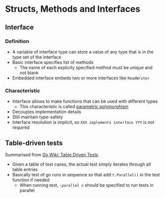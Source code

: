 # Structs, Methods and Interfaces

## Interface

### Definition

- A variable of interface type can store a value of any type that is in the type set of the interface
- Basic interface specifies list of methods
  - The name of each explicity specified method must be unique and not blank
- Embedded interface embeds two or more interfaces like `ReadWriter`

### Characteristic

- Interface allows to make functions that can be used with different types
  - This characteristic is called [parametric polymorphism](https://en.wikipedia.org/wiki/Parametric_polymorphism)
- Decouples implementation details
- Still maintain type-safety
- Interface resolution is implicit, so `XXX implements interface YYY` is not required

## Table-driven tests

Summarised from [Go Wiki: Table Driven Tests](https://go.dev/wiki/TableDrivenTests).

- Given a table of test cases, the actual test simply iterates through all table entries
- Basically test of go runs in sequence so that add `t.Parallel()` in the test function if needed
  - When running test, `-parallel n` should be specified to run tests in parallel
